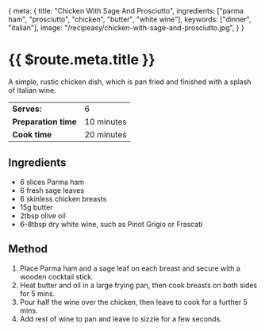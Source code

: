 <route>
{
  meta: {
    title: "Chicken With Sage And Prosciutto",
    ingredients: ["parma ham", "prosciutto", "chicken", "butter", "white wine"],
    keywords: ["dinner", "italian"],
    image: "/recipeasy/chicken-with-sage-and-prosciutto.jpg",
  }
}
</route>

<Layout>

<RecipeImage :src="$route.meta.image" :alt="$route.meta.title" />

<RecipeChips :chips="$route.meta.keywords" />

# {{ $route.meta.title }}

A simple, rustic chicken dish, which is pan fried and finished with a splash of Italian wine.

|                      |            |
| -------------------- | ---------- |
| **Serves:**          | 6          |
| **Preparation time** | 10 minutes |
| **Cook time**        | 20 minutes |

## Ingredients

- 6 slices Parma ham
- 6 fresh sage leaves
- 6 skinless chicken breasts
- 15g butter
- 2tbsp olive oil
- 6-8tbsp dry white wine, such as Pinot Grigio or Frascati

## Method

1. Place Parma ham and a sage leaf on each breast and secure with a wooden cocktail stick.
2. Heat butter and oil in a large frying pan, then cook breasts on both sides for 5 mins.
3. Pour half the wine over the chicken, then leave to cook for a further 5 mins.
4. Add rest of wine to pan and leave to sizzle for a few seconds.

</Layout>
